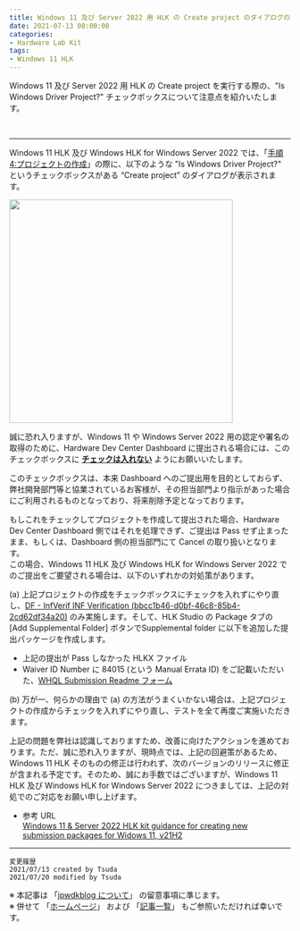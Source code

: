 ```yaml
---
title: Windows 11 及び Server 2022 用 HLK の Create project のダイアログの "Is Windows Driver Project?" にチェックは入れないでください
date: 2021-07-13 00:00:00
categories:
- Hardware Lab Kit
tags:
- Windows 11 HLK
---
```

Windows 11 及び Server 2022 用 HLK の Create project を実行する際の、"Is Windows Driver Project?" チェックボックスについて注意点を紹介いたします。  
<!-- more -->
<br>

***
Windows 11 HLK 及び Windows HLK for Windows Server 2022 では、「[手順 4:プロジェクトの作成](https://docs.microsoft.com/ja-jp/windows-hardware/test/hlk/getstarted/step-4-create-a-project)」の際に、以下のような "Is Windows Driver Project?" というチェックボックスがある “Create project” のダイアログが表示されます。  
 
 <img src="https://jpwdkblog.github.io/images/HLK-create-project/CreateProject.png" width=400px><br clear="left">  
 
誠に恐れ入りますが、Windows 11 や Windows Server 2022 用の認定や署名の取得のために、Hardware Dev Center Dashboard に提出される場合には、このチェックボックスに <u>**チェックは入れない**</u> ようにお願いいたします。  
 
このチェックボックスは、本来 Dashboard へのご提出用を目的としておらず、弊社開発部門等と協業されているお客様が、その担当部門より指示があった場合にご利用されるものとなっており、将来削除予定となっております。  
 
もしこれをチェックしてプロジェクトを作成して提出された場合、Hardware Dev Center Dashboard 側ではそれを処理できず、ご提出は Pass せず止まったまま、もしくは、Dashboard 側の担当部門にて Cancel の取り扱いとなります。  
この場合、Windows 11 HLK 及び Windows HLK for Windows Server 2022 でのご提出をご要望される場合は、以下のいずれかの対処策があります。  

(a) 上記プロジェクトの作成をチェックボックスにチェックを入れずにやり直し、[DF - InfVerif INF Verification (bbcc1b46-d0bf-46c8-85b4-2cd62df34a20)](https://docs.microsoft.com/en-us/windows-hardware/test/hlk/testref/bbcc1b46-d0bf-46c8-85b4-2cd62df34a20) のみ実施します。そして、HLK Studio の Package タブの [Add Supplemental Folder] ボタンでSupplemental folder に以下を追加した提出パッケージを作成します。  
  - 上記の提出が Pass しなかった HLKX ファイル
  - Waiver ID Number に 84015 (という Manual Errata ID) をご記載いただいた、[WHQL Submission Readme フォーム](http://download.microsoft.com/download/4/C/3/4C34C72F-FD65-41C9-B89A-A0858A2C3562/windows-hardware-dashboard-submission-readme-v2.2.docx)  

(b)	万が一、何らかの理由で (a) の方法がうまくいかない場合は、上記プロジェクトの作成からチェックを入れずにやり直し、テストを全て再度ご実施いただきます。  
 
上記の問題を弊社は認識しておりますため、改善に向けたアクションを進めております。ただ、誠に恐れ入りますが、現時点では、上記の回避策があるため、Windows 11 HLK そのものの修正は行われず、次のバージョンのリリースに修正が含まれる予定です。そのため、誠にお手数ではございますが、Windows 11 HLK 及び Windows HLK for Windows Server 2022 につきましては、上記の対処でのご対応をお願い申し上げます。  

- 参考 URL  
  [Windows 11 & Server 2022 HLK kit guidance for creating new submission packages for Widows 11, v21H2](https://techcommunity.microsoft.com/t5/windows-hardware-certification/windows-11-amp-server-2022-hlk-kit-guidance-for-creating-new/ba-p/2567481)  

***
`変更履歴`  
`2021/07/13 created by Tsuda`  
`2021/07/20 modified by Tsuda`  

※ 本記事は 「[jpwdkblog について](https://jpwdkblog.github.io/blog/2020/01/01/aobut-jpwdkblog/)」 の留意事項に準じます。  
※ 併せて 「[ホームページ](https://jpwdkblog.github.io/blog/)」 および 「[記事一覧](https://jpwdkblog.github.io/blog/archives/)」 もご参照いただければ幸いです。  